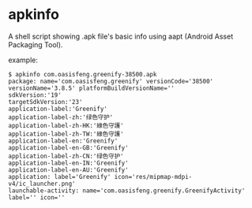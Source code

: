 # apkinfo
A shell script showing .apk file's basic info using aapt (Android Asset Packaging Tool).

example:
```
$ apkinfo com.oasisfeng.greenify-38500.apk
package: name='com.oasisfeng.greenify' versionCode='38500' versionName='3.8.5' platformBuildVersionName=''
sdkVersion:'19'
targetSdkVersion:'23'
application-label:'Greenify'
application-label-zh:'绿色守护'
application-label-zh-HK:'綠色守護'
application-label-zh-TW:'綠色守護'
application-label-en:'Greenify'
application-label-en-GB:'Greenify'
application-label-zh-CN:'绿色守护'
application-label-en-IN:'Greenify'
application-label-en-AU:'Greenify'
application: label='Greenify' icon='res/mipmap-mdpi-v4/ic_launcher.png'
launchable-activity: name='com.oasisfeng.greenify.GreenifyActivity'  label='' icon=''
```


